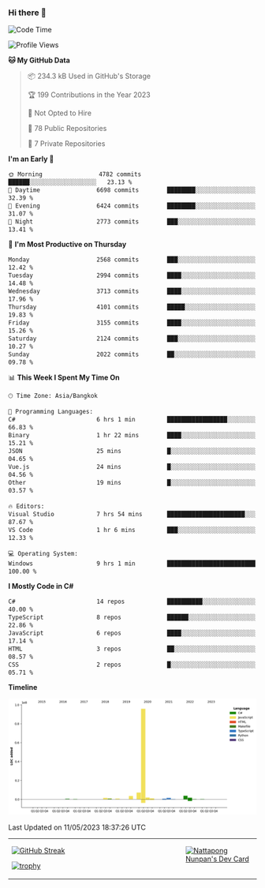 ### Hi there 👋

<!--START_SECTION:waka-->
![Code Time](http://img.shields.io/badge/Code%20Time-559%20hrs%2044%20mins-blue)

![Profile Views](http://img.shields.io/badge/Profile%20Views-0-blue)

**🐱 My GitHub Data** 

> 📦 234.3 kB Used in GitHub's Storage 
 > 
> 🏆 199 Contributions in the Year 2023
 > 
> 🚫 Not Opted to Hire
 > 
> 📜 78 Public Repositories 
 > 
> 🔑 7 Private Repositories 
 > 
**I'm an Early 🐤** 

```text
🌞 Morning                4782 commits        ██████░░░░░░░░░░░░░░░░░░░   23.13 % 
🌆 Daytime                6698 commits        ████████░░░░░░░░░░░░░░░░░   32.39 % 
🌃 Evening                6424 commits        ████████░░░░░░░░░░░░░░░░░   31.07 % 
🌙 Night                  2773 commits        ███░░░░░░░░░░░░░░░░░░░░░░   13.41 % 
```
📅 **I'm Most Productive on Thursday** 

```text
Monday                   2568 commits        ███░░░░░░░░░░░░░░░░░░░░░░   12.42 % 
Tuesday                  2994 commits        ████░░░░░░░░░░░░░░░░░░░░░   14.48 % 
Wednesday                3713 commits        ████░░░░░░░░░░░░░░░░░░░░░   17.96 % 
Thursday                 4101 commits        █████░░░░░░░░░░░░░░░░░░░░   19.83 % 
Friday                   3155 commits        ████░░░░░░░░░░░░░░░░░░░░░   15.26 % 
Saturday                 2124 commits        ███░░░░░░░░░░░░░░░░░░░░░░   10.27 % 
Sunday                   2022 commits        ██░░░░░░░░░░░░░░░░░░░░░░░   09.78 % 
```


📊 **This Week I Spent My Time On** 

```text
🕑︎ Time Zone: Asia/Bangkok

💬 Programming Languages: 
C#                       6 hrs 1 min         █████████████████░░░░░░░░   66.83 % 
Binary                   1 hr 22 mins        ████░░░░░░░░░░░░░░░░░░░░░   15.21 % 
JSON                     25 mins             █░░░░░░░░░░░░░░░░░░░░░░░░   04.65 % 
Vue.js                   24 mins             █░░░░░░░░░░░░░░░░░░░░░░░░   04.56 % 
Other                    19 mins             █░░░░░░░░░░░░░░░░░░░░░░░░   03.57 % 

🔥 Editors: 
Visual Studio            7 hrs 54 mins       ██████████████████████░░░   87.67 % 
VS Code                  1 hr 6 mins         ███░░░░░░░░░░░░░░░░░░░░░░   12.33 % 

💻 Operating System: 
Windows                  9 hrs 1 min         █████████████████████████   100.00 % 
```

**I Mostly Code in C#** 

```text
C#                       14 repos            ██████████░░░░░░░░░░░░░░░   40.00 % 
TypeScript               8 repos             ██████░░░░░░░░░░░░░░░░░░░   22.86 % 
JavaScript               6 repos             ████░░░░░░░░░░░░░░░░░░░░░   17.14 % 
HTML                     3 repos             ██░░░░░░░░░░░░░░░░░░░░░░░   08.57 % 
CSS                      2 repos             █░░░░░░░░░░░░░░░░░░░░░░░░   05.71 % 
```



**Timeline**

![Lines of Code chart](https://raw.githubusercontent.com/aixasz/aixasz/main/assets/bar_graph.png)


 Last Updated on 11/05/2023 18:37:26 UTC
<!--END_SECTION:waka-->

<table>
<tr>
<td width="70%" valign="top">
 
 [![GitHub Streak](http://github-readme-streak-stats.herokuapp.com?user=aixasz&theme=github-dark&hide_border=true&date_format=%5BY%20%5DM%20j)](https://git.io/streak-stats)

 [![trophy](https://github-profile-trophy.vercel.app/?username=aixasz&theme=onedark)](https://github.com/ryo-ma/github-profile-trophy)
 </td>
<td width="30%" valign="top">
 
<a href="https://app.daily.dev/aixasz"><img src="https://api.daily.dev/devcards/403207936e6547c9a85ea449e9f3abe8.png?r=re8" alt="Nattapong Nunpan's Dev Card"/></a>

 </td>
</tr>
</table>
 
